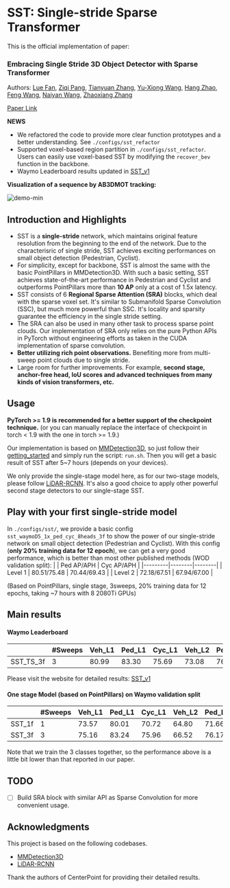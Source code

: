 # SST: Single-stride Sparse Transformer
This is the official implementation of paper:

### Embracing Single Stride 3D Object Detector with Sparse Transformer

Authors: 
[Lue Fan](https://lue.fan/),
[Ziqi Pang](https://ziqipang.me/),
[Tianyuan Zhang](http://tianyuanzhang.com/),
[Yu-Xiong Wang](https://yxw.web.illinois.edu/),
[Hang Zhao](https://hangzhaomit.github.io/),
[Feng Wang](http://happynear.wang/),
[Naiyan Wang](https://winsty.net/),
[Zhaoxiang Zhang](https://zhaoxiangzhang.net/)

[Paper Link](https://arxiv.org/pdf/2112.06375.pdf)

**NEWS**
- We refactored the code to provide more clear function prototypes and a better understanding. See `./configs/sst_refactor`
- Supported voxel-based region partition in `./configs/sst_refactor`. Users can easily use voxel-based SST by modifying the `recover_bev` function in the backbone.
- Waymo Leaderboard results updated in [SST_v1](https://waymo.com/open/challenges/entry/?challenge=DETECTION_3D&emailId=5854f8ae-6285&timestamp=1640329826551565)

**Visualization of a sequence by AB3DMOT tracking:**

![demo-min](https://user-images.githubusercontent.com/21312704/145702575-24647aed-256d-486c-835f-730584cf99ee.gif)



## Introduction and Highlights
- SST is a **single-stride** network, which maintains original feature resolution from the beginning to the end of the network. Due to the characterisric of single stride, SST achieves exciting performances on small object detection (Pedestrian, Cyclist).
- For simplicity, except for backbone, SST is almost the same with the basic PointPillars in MMDetection3D. With such a basic setting, SST achieves state-of-the-art performance in Pedestrian and Cyclist and outperforms PointPillars more than **10 AP** only at a cost of 1.5x latency.
- SST consists of 6 **Regional Sparse Attention (SRA)** blocks, which deal with the sparse voxel set. It's similar to Submanifold Sparse Convolution (SSC), but much more powerful than SSC. It's locality and sparsity guarantee the efficiency in the single stride setting.
- The SRA can also be used in many other task to process sparse point clouds. Our implementation of SRA only relies on the pure Python APIs in PyTorch without engineering efforts
as taken in the CUDA implementation of sparse convolution. 
- **Better utilizing rich point observations.** Benefiting more from multi-sweep point clouds due to single stride. 
- Large room for further improvements. For example, **second stage, anchor-free head, IoU scores and advanced techniques from many kinds of vision transformers, etc.**

## Usage
**PyTorch >= 1.9 is recommended for a better support of the checkpoint technique.**
(or you can manually replace the interface of checkpoint in torch < 1.9 with the one in torch >= 1.9.)

Our implementation is based on [MMDetection3D](https://github.com/open-mmlab/mmdetection3d), so just follow their [getting_started](https://github.com/open-mmlab/mmdetection3d/blob/master/docs/getting_started.md) and simply run the script: `run.sh`. Then you will get a basic result of SST after 5~7 hours (depends on your devices).

We only provide the single-stage model here, as for our two-stage models, please follow [LiDAR-RCNN](https://github.com/TuSimple/LiDAR_RCNN). It's also a good choice to apply other powerful second stage detectors to our single-stage SST.

## Play with your first single-stride model

In `./configs/sst/`, we provide a basic config `sst_waymoD5_1x_ped_cyc_8heads_3f` to show the power of our single-stride network on small object detection (Pedestrian and Cyclist). With this config (**only 20% training data for 12 epoch**), we can get a very good performance, which is better than most other published methods (WOD validation split):
|         |    Ped AP/APH | Cyc AP/APH  | 
|---------|--------|--------|
|  Level 1 |   80.51/75.48  |  70.44/69.43   |
|  Level 2 |   72.18/67.51  |  67.94/67.00   |

(Based on PointPillars, single stage, 3sweeps, 20% training data for 12 epochs, taking ~7 hours with 8 2080Ti GPUs)

## Main results

#### Waymo Leaderboard

|         |  #Sweeps | Veh_L1 | Ped_L1 | Cyc_L1  | Veh_L2 | Ped_L2 | Cyc_L2  | 
|---------|---------|--------|--------|---------|--------|--------|---------|
|  SST_TS_3f | 3       |  80.99  |  83.30  |  75.69   |  73.08  |  76.93  |  73.22   |

Please visit the website for detailed results: [SST_v1](https://waymo.com/open/challenges/entry/?challenge=DETECTION_3D&emailId=5854f8ae-6285&timestamp=1640329826551565)

#### One stage Model (based on PointPillars) on Waymo validation split

|         |  #Sweeps | Veh_L1 | Ped_L1 | Cyc_L1  | Veh_L2 | Ped_L2 | Cyc_L2  | 
|---------|---------|--------|--------|---------|--------|--------|---------|
|  SST_1f | 1       |  73.57  |  80.01  |  70.72   |  64.80  |  71.66  |  68.01
|  SST_3f | 3       |  75.16  |  83.24  |  75.96   |  66.52  |  76.17  |  73.59   |

Note that we train the 3 classes together, so the performance above is a little bit lower than that reported in our paper.


## TODO
- [ ] Build SRA block with similar API as Sparse Convolution for more convenient usage.


## Acknowledgments
This project is based on the following codebases.  

* [MMDetection3D](https://github.com/open-mmlab/mmdetection3d)
* [LiDAR-RCNN](https://github.com/TuSimple/LiDAR_RCNN)

Thank the authors of CenterPoint for providing their detailed results. 
